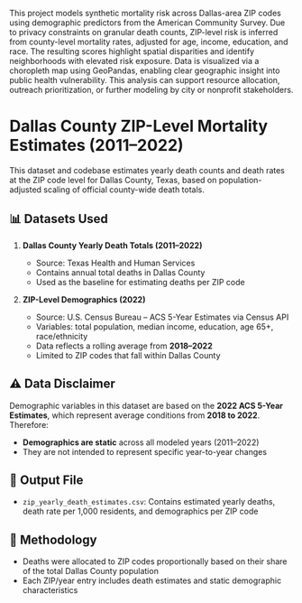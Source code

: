 This project models synthetic mortality risk across Dallas-area ZIP codes using demographic predictors from the American Community Survey. Due to privacy constraints on granular death counts, ZIP-level risk is inferred from county-level mortality rates, adjusted for age, income, education, and race. The resulting scores highlight spatial disparities and identify neighborhoods with elevated risk exposure. Data is visualized via a choropleth map using GeoPandas, enabling clear geographic insight into public health vulnerability. This analysis can support resource allocation, outreach prioritization, or further modeling by city or nonprofit stakeholders.

# Dallas County ZIP-Level Mortality Estimates (2011–2022)

This dataset and codebase estimates yearly death counts and death rates at the ZIP code level for Dallas County, Texas, based on population-adjusted scaling of official county-wide death totals.

## 📊 Datasets Used

1. **Dallas County Yearly Death Totals (2011–2022)**
   - Source: Texas Health and Human Services
   - Contains annual total deaths in Dallas County
   - Used as the baseline for estimating deaths per ZIP code

2. **ZIP-Level Demographics (2022)**
   - Source: U.S. Census Bureau – ACS 5-Year Estimates via Census API
   - Variables: total population, median income, education, age 65+, race/ethnicity
   - Data reflects a rolling average from **2018–2022**
   - Limited to ZIP codes that fall within Dallas County

## ⚠️ Data Disclaimer

Demographic variables in this dataset are based on the **2022 ACS 5-Year Estimates**, which represent average conditions from **2018 to 2022**. Therefore:

- **Demographics are static** across all modeled years (2011–2022)
- They are not intended to represent specific year-to-year changes

## 📁 Output File

- `zip_yearly_death_estimates.csv`: Contains estimated yearly deaths, death rate per 1,000 residents, and demographics per ZIP code

## 🔧 Methodology

- Deaths were allocated to ZIP codes proportionally based on their share of the total Dallas County population
- Each ZIP/year entry includes death estimates and static demographic characteristics

